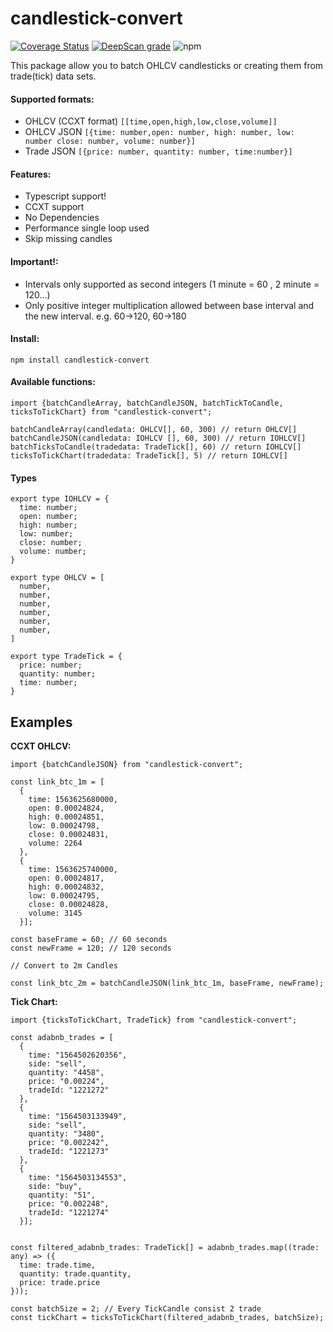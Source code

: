 # candlestick-convert

[![Coverage Status](https://coveralls.io/repos/github/valamidev/candlestick-convert/badge.svg?branch=master)](https://coveralls.io/github/valamidev/candlestick-convert?branch=master)
[![DeepScan grade](https://deepscan.io/api/teams/6761/projects/8875/branches/113561/badge/grade.svg)](https://deepscan.io/dashboard#view=project&tid=6761&pid=8875&bid=113561)
![npm](https://img.shields.io/npm/dy/candlestick-convert)

This package allow you to batch OHLCV candlesticks or creating them from trade(tick) data sets.

#### Supported formats:

- OHLCV (CCXT format) `[[time,open,high,low,close,volume]]`
- OHLCV JSON `[{time: number,open: number, high: number, low: number close: number, volume: number}]`
- Trade JSON `[{price: number, quantity: number, time:number}]`

#### Features:

- Typescript support!
- CCXT support
- No Dependencies
- Performance single loop used
- Skip missing candles

#### Important!:

- Intervals only supported as second integers (1 minute = 60 , 2 minute = 120...)
- Only positive integer multiplication allowed between base interval and the new interval. e.g. 60->120, 60->180

#### Install:

```
npm install candlestick-convert
```

#### Available functions:
```
import {batchCandleArray, batchCandleJSON, batchTickToCandle, ticksToTickChart} from "candlestick-convert";

batchCandleArray(candledata: OHLCV[], 60, 300) // return OHLCV[]
batchCandleJSON(candledata: IOHLCV [], 60, 300) // return IOHLCV[]
batchTicksToCandle(tradedata: TradeTick[], 60) // return IOHLCV[]
ticksToTickChart(tradedata: TradeTick[], 5) // return IOHLCV[]

```

#### Types
```
export type IOHLCV = {
  time: number;
  open: number;
  high: number;
  low: number;
  close: number;
  volume: number;
}

export type OHLCV = [
  number,
  number,
  number,
  number,
  number,
  number,
]

export type TradeTick = {
  price: number;
  quantity: number;
  time: number;
}
```


## Examples

**CCXT OHLCV:**

```
import {batchCandleJSON} from "candlestick-convert";

const link_btc_1m = [
  {
    time: 1563625680000,
    open: 0.00024824,
    high: 0.00024851,
    low: 0.00024798,
    close: 0.00024831,
    volume: 2264
  },
  {
    time: 1563625740000,
    open: 0.00024817,
    high: 0.00024832,
    low: 0.00024795,
    close: 0.00024828,
    volume: 3145
  }];

const baseFrame = 60; // 60 seconds
const newFrame = 120; // 120 seconds

// Convert to 2m Candles

const link_btc_2m = batchCandleJSON(link_btc_1m, baseFrame, newFrame);
```

**Tick Chart:**

```
import {ticksToTickChart, TradeTick} from "candlestick-convert";

const adabnb_trades = [
  {
    time: "1564502620356",
    side: "sell",
    quantity: "4458",
    price: "0.00224",
    tradeId: "1221272"
  },
  {
    time: "1564503133949",
    side: "sell",
    quantity: "3480",
    price: "0.002242",
    tradeId: "1221273"
  },
  {
    time: "1564503134553",
    side: "buy",
    quantity: "51",
    price: "0.002248",
    tradeId: "1221274"
  }];


const filtered_adabnb_trades: TradeTick[] = adabnb_trades.map((trade: any) => ({
  time: trade.time,
  quantity: trade.quantity,
  price: trade.price
}));

const batchSize = 2; // Every TickCandle consist 2 trade
const tickChart = ticksToTickChart(filtered_adabnb_trades, batchSize);
```
